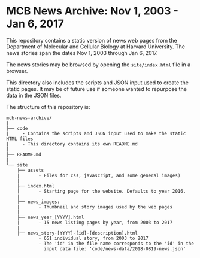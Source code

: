 # MCB News Archive: Nov 1, 2003 - Jan 6, 2017

This repository contains a static version of news web pages from the Department of Molecular and Cellular Biology at Harvard University. The news stories span the dates Nov 1, 2003 through Jan 6, 2017.

The news stories may be browsed by opening the `site/index.html` file in a browser.

This directory also includes the scripts and JSON input used to create the static pages.  It may be of future use if someone wanted to repurpose the data in the JSON files.

The structure of this repository is:

```
mcb-news-archive/
|
├── code
|     - Contains the scripts and JSON input used to make the static HTML files
|     - This directory contains its own README.md
|
├── README.md
|
└── site
    ├── assets
    |       - Files for css, javascript, and some general images)
    |
    ├── index.html
    |       - Starting page for the website. Defaults to year 2016.
    |
    ├── news_images:
    |       - Thumbnail and story images used by the web pages
    |
    ├── news_year_[YYYY].html
    |       - 15 news listing pages by year, from 2003 to 2017
    |
    ├── news_story-[YYYY]-[id]-[description].html
            - 651 individual story, from 2003 to 2017
            - The 'id' in the file name corresponds to the 'id' in the
              input data file: 'code/news-data/2018-0819-news.json'
```
